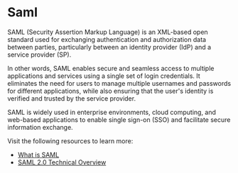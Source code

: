 # Saml

SAML (Security Assertion Markup Language) is an XML-based open standard used for exchanging authentication and authorization data between parties, particularly between an identity provider (IdP) and a service provider (SP).

In other words, SAML enables secure and seamless access to multiple applications and services using a single set of login credentials. It eliminates the need for users to manage multiple usernames and passwords for different applications, while also ensuring that the user's identity is verified and trusted by the service provider.

SAML is widely used in enterprise environments, cloud computing, and web-based applications to enable single sign-on (SSO) and facilitate secure information exchange.

Visit the following resources to learn more:

- [What is SAML](https://www.varonis.com/blog/what-is-saml)
- [SAML 2.0 Technical Overview](https://www.youtube.com/watch?v=SvppXbpv-5k)